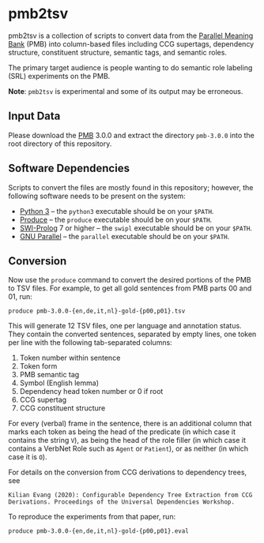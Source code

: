 pmb2tsv
=======

pmb2tsv is a collection of scripts to convert data from the [Parallel Meaning
Bank](https://pmb.let.rug.nl) (PMB) into column-based files including CCG
supertags, dependency structure, constituent structure, semantic tags, and
semantic roles.

The primary target audience is people wanting to do semantic role labeling
(SRL) experiments on the PMB.

**Note**: `pmb2tsv` is experimental and some of its output may be erroneous.

Input Data
----------

Please download the [PMB](https://pmb.let.rug.nl) 3.0.0 and extract the
directory `pmb-3.0.0` into the root directory of this repository.

Software Dependencies
---------------------

Scripts to convert the files are mostly found in this repository; however, the
following software needs to be present on the system:

* [Python 3](https://www.python.org) – the `python3` executable should be on
  your `$PATH`.
* [Produce](https://github.com/texttheater/produce) – the `produce` executable
  should be on your `$PATH`.
* [SWI-Prolog](https://www.swi-prolog.org) 7 or higher – the `swipl` executable
  should be on your `$PATH`.
* [GNU Parallel](https://www.gnu.org/software/parallel/) – the `parallel`
  executable should be on your `$PATH`.

Conversion
----------

Now use the `produce` command to convert the desired portions of the PMB to TSV
files. For example, to get all gold sentences from PMB parts 00 and 01, run:

    produce pmb-3.0.0-{en,de,it,nl}-gold-{p00,p01}.tsv

This will generate 12 TSV files, one per language and annotation status. They
contain the converted sentences, separated by empty lines, one token per line
with the following tab-separated columns:

1. Token number within sentence
2. Token form
3. PMB semantic tag
4. Symbol (English lemma)
5. Dependency head token number or 0 if root
6. CCG supertag
7. CCG constituent structure

For every (verbal) frame in the sentence, there is an additional column that
marks each token as being the head of the predicate (in which case it contains
the string `V`), as being the head of the role filler (in which case it
contains a VerbNet Role such as `Agent` or `Patient`), or as neither (in which
case it is `O`).

For details on the conversion from CCG derivations to dependency trees, see

    Kilian Evang (2020): Configurable Dependency Tree Extraction from CCG
    Derivations. Proceedings of the Universal Dependencies Workshop.

To reproduce the experiments from that paper, run:

    produce pmb-3.0.0-{en,de,it,nl}-gold-{p00,p01}.eval
